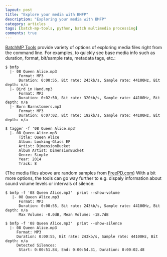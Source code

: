 ```yaml
---
layout: post
title: "Explore your media with BMFP"
description: "Exploring your media with BMFP"
category: articles
tags: [batch-mp-tools, python, batch multimedia processing]
comments: true
---
```


[BatchMP Tools](https://github.com/akpw/batch-mp-tools) provide variety of options of exploring media files right from the command line. For examples, to quickly see base media info such as duration, format, bit/sample rate, metadata tags, etc.:

````
$ bmfp
  |- 08 Queen Alice.mp3
      Format: MP3
      Duration: 0:00:55, Bit rate: 243kb/s, Sample rate: 44100Hz, Bit depth: n/a
  |- Bird in Hand.mp3
      Format: MP3
      Duration: 0:02:50, Bit rate: 320kb/s, Sample rate: 44100Hz, Bit depth: n/a
  |- Born Barnstomers.mp3
      Format: MP3
      Duration: 0:07:02, Bit rate: 192kb/s, Sample rate: 44100Hz, Bit depth: n/a
````
````
$ tagger -f '08 Queen Alice.mp3'
  |- 08 Queen Alice.mp3
      Title: Queen Alice
      Album: Looking-Glass EP
      Artist: DimensionBucket
      Album Artist: DimensionBucket
      Genre: Simple
      Year: 2014
      Track: 8
````
(The media files above are random samples from [FreePD.com](http://freepd.com))
With a bit more options, the tools can go way further to e.g. dispaly information about sound volume levels or intervals of silence:

````
$ bmfp -f '08 Queen Alice.mp3'  print --show-volume
   |- 08 Queen Alice.mp3
      Format: MP3
      Duration: 0:00:55, Bit rate: 243kb/s, Sample rate: 44100Hz, Bit depth: n/a
      Max Volume: -0.0dB, Mean Volume: -18.7dB
````
````
$ bmfp -f '08 Queen Alice.mp3'  print --show-silence
  |- 08 Queen Alice.mp3
     Format: MP3
     Duration: 0:00:55, Bit rate: 243kb/s, Sample rate: 44100Hz, Bit depth: n/a
     Detected Silences:
      Start: 0:00:51.84, End: 0:00:54.31, Duration: 0:00:02.48
````

